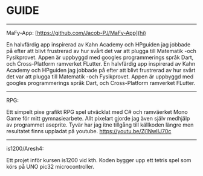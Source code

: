 # GUIDE
---------------------------------------------------------------------------------------------------
MaFy-App: [https://github.com/Jacob-PJ/MaFy-App](hi)

En halvfärdig app inspirerad av Kahn Academy och HPguiden jag jobbade på efter att blivt 
frustrerad av hur svårt det var att plugga till Matematik -och Fysikprovet. 
Appen är uppbyggd med googles programmerings språk Dart, och Cross-Platform ramverket FLutter. 
En halvfärdig app inspirerad av Kahn Academy och HPguiden jag jobbade på efter att blivt frustrerad 
av hur svårt det var att plugga till Matematik -och Fysikprovet. Appen är uppbyggd med googles 
programmerings språk Dart, och Cross-Platform ramverket FLutter.

---------------------------------------------------------------------------------------------------
RPG:

Ett simpelt pixe grafikt RPG spel utväcklat med C# och ramväerket Mono Game för mitt gymnasiearbete.
Allt pixelart gjorde jag även själv medhjälp av programmet aseprite. Tyvär har jag itne tillgång till 
källkoden längre men resultatet finns uppladat på youtube. 
https://youtu.be/Zj1NwIlJ70c

---------------------------------------------------------------------------------------------------
is1200/Aresh4:

Ett projet inför kursen is1200 vid kth. Koden bygger upp ett tetris spel som körs på UNO pic32 
microcontroller.
